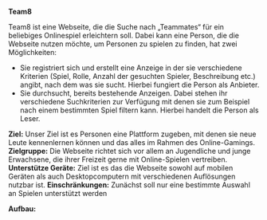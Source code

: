 **Team8**

Team8 ist eine Webseite, die die Suche nach „Teammates“ für ein beliebiges Onlinespiel erleichtern soll. Dabei kann eine Person, die die Webseite nutzen möchte, um Personen zu spielen zu finden, hat zwei Möglichkeiten:
*  Sie registriert sich und erstellt eine Anzeige in der sie verschiedene Kriterien (Spiel, Rolle, Anzahl der gesuchten Spieler, Beschreibung etc.) angibt, nach dem was sie sucht. Hierbei fungiert die Person als Anbieter.
*  Sie durchsucht, bereits bestehende Anzeigen. Dabei stehen ihr verschiedene Suchkriterien zur Verfügung mit denen sie zum Beispiel nach einem bestimmten Spiel filtern kann. Hierbei handelt die Person als Leser.


**Ziel:** Unser Ziel ist es Personen eine Plattform zugeben, mit denen sie neue Leute kennenlernen können und das alles im Rahmen des Online-Gamings.
**Zielgruppe:** Die Webseite richtet sich vor allem an Jugendliche und junge Erwachsene, die ihrer Freizeit gerne mit Online-Spielen vertreiben. 
**Unterstütze Geräte:** Ziel ist es das die Webseite sowohl auf mobilen Geräten als auch Desktopcomputern mit verschiedenen Auflösungen nutzbar ist.
**Einschränkungen:** Zunächst soll nur eine bestimmte Auswahl an Spielen unterstützt werden

**Aufbau:**
